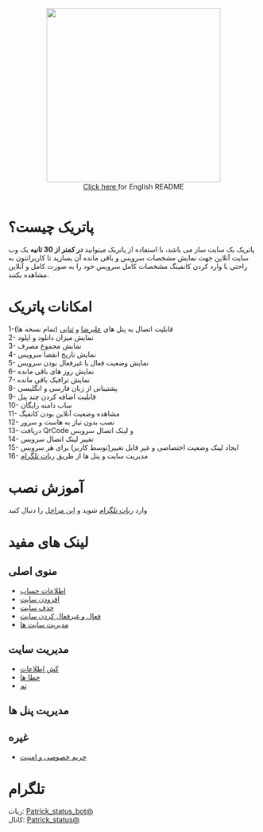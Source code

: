 <div align="center"><img src="https://raw.githubusercontent.com/Kup1ng/Patrick/main/images/patrick.png" width="350"></div>
<div align="center">
<a href="https://github.com/Kup1ng/Patrick/blob/main/README-en.md"> Click here </a> for English README
</div>
<br>

# پاتریک چیست؟
پاتریک یک سایت ساز می باشد، با استفاده از پاتریک میتوانید **در کمتر از 30 ثانیه** یک وب سایت آنلاین جهت نمایش مشخصات سرویس و باقی مانده آن بسازید تا کاربرانتون به راحتی با وارد کردن کانفینگ مشخصات کامل سرویس خود را به صورت کامل و آنلاین مشاهده بکنند.

# امکانات پاتریک
1-قابلیت اتصال به پنل های <a href="https://github.com/alireza0/x-ui">علیرضا</a> و <a href="https://github.com/MHSanaei/3x-ui">ثنایی</a> (تمام نسخه ها) <br>
 2- نمایش میزان دانلود و اپلود <br> 3- نمایش مجموع مصرف <br>
 4- نمایش تاریخ انقضا سرویس <br> 5- نمایش وضعیت فعال یا غیرفعال بودن سرویس <br> 6- نمایش روز های باقی مانده <br> 7- نمایش ترافیک باقی مانده <br> 8- پشتیبانی از  زبان فارسی و انگلیسی <br> 9- قابلیت اضافه کردن چند پنل <br> 10- ساب دامنه رایگان
<br> 11- مشاهده وضعیت آنلاین بودن کانفیگ  <br> 12- نصب بدون نیاز به هاست و سرور <br> 13- دریافت QrCode و لینک اتصال سرویس <br> ‌14- تغییر لینک اتصال سرویس <br> 15- ایجاد لینک وضعیت اختصاصی و غیر قابل تغییر(توسط کاربر) برای هر سرویس <br> 16- مدیریت سایت و پنل ها از طریق [ربات تلگرام](https://t.me/Patrick_Status_bot)

# آموزش نصب
وارد [ربات تلگرام](https://t.me/Patrick_Status_bot)
 شوید و [این مراحل](https://github.com/Kup1ng/Patrick/blob/main/main-menu/add-site.md) را دنبال کنید

# لینک های مفید
## منوی اصلی
- [اطلاعات حساب](https://github.com/Kup1ng/Patrick/blob/main/main-menu/Account-info.md)
- [افزودن سایت](https://github.com/Kup1ng/Patrick/blob/main/main-menu/add-site.md)
- [حذف سایت](https://github.com/Kup1ng/Patrick/blob/main/main-menu/delete-site.md)
- [فعال و غیرفعال کردن سایت](https://github.com/Kup1ng/Patrick/blob/main/main-menu/enable-%26-disable-site.md)
- [مدیریت سایت ها](https://github.com/Kup1ng/Patrick/blob/main/main-menu/site-management.md)
## مدیریت سایت
- [کَش اطلاعات](https://github.com/Kup1ng/Patrick/blob/main/management-site/data-cache.md)
- [خطا ها](https://github.com/Kup1ng/Patrick/blob/main/management-site/errors.md)
- [تم](https://github.com/Kup1ng/Patrick/blob/main/management-site/theme.md)
## مدیریت پنل ها
## غیره
- [حریم خصوصی و امنیت](https://github.com/Kup1ng/Patrick/blob/main/privacy-&-security.md)

# تلگرام
ربات: [Patrick_status_bot@](https://t.me/Patrick_Status_bot)
<br>
کانال: [Patrick_status@](https://t.me/Patrick_status)
